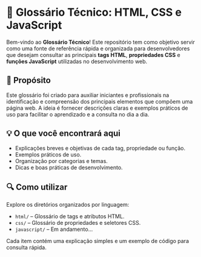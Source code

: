 # 📘 Glossário Técnico: HTML, CSS e JavaScript

Bem-vindo ao **Glossário Técnico**! Este repositório tem como objetivo servir como uma fonte de referência rápida e organizada para desenvolvedores que desejam consultar as principais **tags HTML**, **propriedades CSS** e **funções JavaScript** utilizadas no desenvolvimento web.

## 🧠 Propósito

Este glossário foi criado para auxiliar iniciantes e profissionais na identificação e compreensão dos principais elementos que compõem uma página web. A ideia é fornecer descrições claras e exemplos práticos de uso para facilitar o aprendizado e a consulta no dia a dia.

## 💡 O que você encontrará aqui

- Explicações breves e objetivas de cada tag, propriedade ou função.
- Exemplos práticos de uso.
- Organização por categorias e temas.
- Dicas e boas práticas de desenvolvimento.

## 🔍 Como utilizar

Explore os diretórios organizados por linguagem:

- `html/` – Glossário de tags e atributos HTML.
- `css/` – Glossário de propriedades e seletores CSS.
- `javascript/` – Em andamento...

Cada item contém uma explicação simples e um exemplo de código para consulta rápida.
